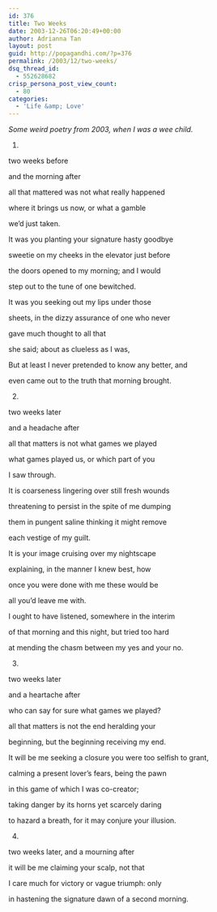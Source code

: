 ```yaml
---
id: 376
title: Two Weeks
date: 2003-12-26T06:20:49+00:00
author: Adrianna Tan
layout: post
guid: http://popagandhi.com/?p=376
permalink: /2003/12/two-weeks/
dsq_thread_id:
  - 552628682
crisp_persona_post_view_count:
  - 80
categories:
  - 'Life &amp; Love'
---
```

_Some weird poetry from 2003, when I was a wee child._

1.
  
two weeks before
  
and the morning after
  
all that mattered was not what really happened
  
where it brings us now, or what a gamble
  
we&#8217;d just taken.

It was you planting your signature hasty goodbye
  
sweetie on my cheeks in the elevator just before
  
the doors opened to my morning; and I would
  
step out to the tune of one bewitched.

It was you seeking out my lips under those
  
sheets, in the dizzy assurance of one who never
  
gave much thought to all that
  
she said; about as clueless as I was,

But at least I never pretended to know any better, and
  
even came out to the truth that morning brought.

2.
  
two weeks later
  
and a headache after
  
all that matters is not what games we played
  
what games played us, or which part of you
  
I saw through.

It is coarseness lingering over still fresh wounds
  
threatening to persist in the spite of me dumping
  
them in pungent saline thinking it might remove
  
each vestige of my guilt.

It is your image cruising over my nightscape
  
explaining, in the manner I knew best, how
  
once you were done with me these would be
  
all you&#8217;d leave me with.

I ought to have listened, somewhere in the interim
  
of that morning and this night, but tried too hard
  
at mending the chasm between my yes and your no.

3.
  
two weeks later
  
and a heartache after
  
who can say for sure what games we played?
  
all that matters is not the end heralding your
  
beginning, but the beginning receiving my end.

It will be me seeking a closure you were too selfish to grant,
  
calming a present lover&#8217;s fears, being the pawn
  
in this game of which I was co-creator;
  
taking danger by its horns yet scarcely daring

to hazard a breath, for it may conjure your illusion.

4.
  
two weeks later, and a mourning after
  
it will be me claiming your scalp, not that
  
I care much for victory or vague triumph: only
  
in hastening the signature dawn of a second morning.